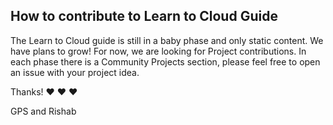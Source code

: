 ## How to contribute to Learn to Cloud Guide

The Learn to Cloud guide is still in a baby phase and only static content. We have plans to grow! For now, we are looking for Project contributions. In each phase there is a Community Projects
section, please feel free to open an issue with your project idea.

Thanks! :heart: :heart: :heart:

GPS and Rishab
